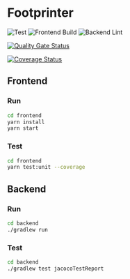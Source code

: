 # Footprinter

![Test](https://github.com/swsnu/swppfall2022-team5/actions/workflows/test.yaml/badge.svg)
![Frontend Build](https://github.com/swsnu/swppfall2022-team5/actions/workflows/frontend-build.yaml/badge.svg)
![Backend Lint](https://github.com/swsnu/swppfall2022-team5/actions/workflows/backend-lint.yaml/badge.svg)

[![Quality Gate Status](https://sonarcloud.io/api/project_badges/measure?project=swsnu_swppfall2022-team5&metric=alert_status)](https://sonarcloud.io/summary/new_code?id=swsnu_swppfall2022-team5)

[![Coverage Status](https://coveralls.io/repos/github/swsnu/swppfall2022-team5/badge.svg?branch=main)](https://coveralls.io/github/swsnu/swppfall2022-team5?branch=main)

## Frontend
### Run
```bash
cd frontend
yarn install
yarn start
```

### Test
```bash
cd frontend
yarn test:unit --coverage
```

## Backend
### Run
```bash
cd backend
./gradlew run
```

### Test
```bash
cd backend
./gradlew test jacocoTestReport
```
